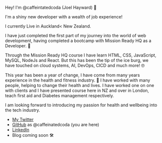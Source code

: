 Hey! I'm @caffeintatedcoda (Joel Hayward) 👋

I'm a shiny new developer with a wealth of job experience!

I currently Live in Auckland< New Zealand.

I have just completed the first part of my journey into the world of web development, having completed a bootcamp with Mission Ready HQ
as a Developer. 🚀

Through the Mission Ready HQ course I have learn HTML, CSS, JavaScript, MySQL, NodeJs and React. But this has been the tip of the ice burg, we have touched on 
cloud systems, AI, DevOps, CICD and much more! 🤓

This year has been a year of change, I have come from many years experience in the health and fitness industry. 💪 
I have worked with many people, helping to change their health and lives. I have worked one on one with clients and I have presented course here in NZ 
and over in London, teach first aid and Diabetes management respectively.

I am looking forward to introducing my passion for health and wellbeing into the tech industry.

* [My Twitter](https://twitter.com/caffeinatedcoda)
* [GitHub](https://github.com/JoelHayward) as @caffeinatedcoda (you are here)
* [LinkedIn](https://www.linkedin.com/in/joel-hayward-020831124/)
* Blog coming soon 🛠
<!--
- 🔭 I’m currently working on ...
- 🌱 I’m currently learning ...
- 👯 I’m looking to collaborate on ...
- 🤔 I’m looking for help with ...
- 💬 Ask me about ...
- 📫 How to reach me: ...
- 😄 Pronouns: ...
- ⚡ Fun fact: ...
-->
